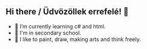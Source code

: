 ## Hi there / Üdvözöllek errefelé! 👋
- 🌱 I’m currently learning c# and html.
- 🏫 I'm in secondary school.
- 📌 I like to paint, draw, making arts and think freely.
<!--
**KuhnGergo/KuhnGergo** is a ✨ _special_ ✨ repository because its `README.md` (this file) appears on your GitHub profile.

Here are some ideas to get you started:

- 🔭 I’m currently working on ...
- 🌱 I’m currently learning ...
- 👯 I’m looking to collaborate on ...
- 🤔 I’m looking for help with ...
- 💬 Ask me about ...
- 📫 How to reach me: ...
- 😄 Pronouns: ...
- ⚡ Fun fact: ...
-->

